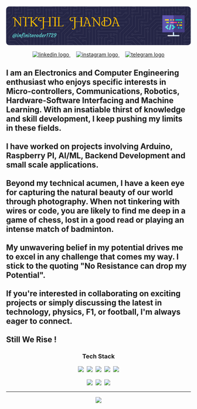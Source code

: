 ![Header](./assests/github-header-image.png)

<div align="center">
  <a href="https://in.linkedin.com/in/nikhil-handa-6b42b2257" target="_blank">
    <img src="https://raw.githubusercontent.com/maurodesouza/profile-readme-generator/master/src/assets/icons/social/linkedin/default.svg" height="50" alt="linkedin logo"/>
  </a> &nbsp &nbsp <a href="https://www.instagram.com/nikhi_handa" target="_blank">
    <img src="https://raw.githubusercontent.com/maurodesouza/profile-readme-generator/master/src/assets/icons/social/instagram/default.svg" height="50" alt="instagram logo"  />
  </a> &nbsp &nbsp <a href="https://www.t.me/Nikhilhanda" target="_blank">
    <img src="https://raw.githubusercontent.com/maurodesouza/profile-readme-generator/master/src/assets/icons/social/telegram/default.svg" height="50" alt="telegram logo"  />
  </a>
</div>

###

<h2 align="left">I am an Electronics and Computer Engineering enthusiast who enjoys specific interests in Micro-controllers, Communications, Robotics, Hardware-Software Interfacing and Machine Learning. With an insatiable thirst of knowledge and skill development, I keep pushing my limits in these fields.<br><br>I have worked on projects involving Arduino, Raspberry PI, AI/ML, Backend Development and small scale applications.<br><br>Beyond my technical acumen, I have a keen eye for capturing the natural beauty of our world through photography. When not tinkering with wires or code, you are likely to find me deep in a game of chess, lost in a good read or playing an intense match of badminton.<br><br>My unwavering belief in my potential drives me to excel in any challenge that comes my way. I stick to the quoting "No Resistance can drop my Potential".<br><br>If you're interested in collaborating on exciting projects or simply discussing the latest in technology, physics, F1, or football, I'm always eager to connect.<br><br>Still We Rise !</h2>

<h3 align="center">Tech Stack</h3>

<div align="center">
  <img src="https://cdn.jsdelivr.net/gh/devicons/devicon/icons/c/c-original.svg" height="80px">&nbsp&nbsp<img src="https://cdn.jsdelivr.net/gh/devicons/devicon/icons/cplusplus/cplusplus-original.svg" height="80px">&nbsp&nbsp<img src="https://cdn.jsdelivr.net/gh/devicons/devicon/icons/python/python-original-wordmark.svg" height="80px">&nbsp&nbsp<img src="https://cdn.jsdelivr.net/gh/devicons/devicon/icons/matlab/matlab-original.svg" height="80px"/>&nbsp&nbsp<img src="https://cdn.jsdelivr.net/gh/devicons/devicon/icons/mysql/mysql-original-wordmark.svg" height="80px" /> <br></br><img src="https://cdn.jsdelivr.net/gh/devicons/devicon/icons/pytorch/pytorch-plain-wordmark.svg" height="80px" />&nbsp&nbsp<img src="https://cdn.jsdelivr.net/gh/devicons/devicon/icons/django/django-plain.svg" height="80px" />&nbsp&nbsp<img src="https://cdn.jsdelivr.net/gh/devicons/devicon/icons/numpy/numpy-original.svg" height="80px" />
          
          
          
          
          
          
        
          
<hr></hr>

<div align="center">
<img src="https://visitcount.itsvg.in/api?id=infinitecoder1729&icon=1&color=4"></div>
